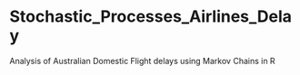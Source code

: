 # Stochastic_Processes_Airlines_Delay
Analysis of Australian Domestic Flight delays using Markov Chains in R

